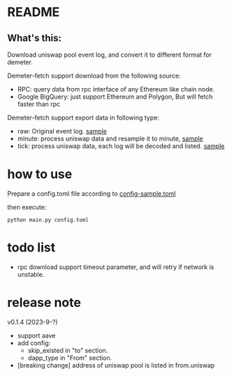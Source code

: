# README

## What's this:

Download uniswap pool event log, and convert it to different format for demeter.

Demeter-fetch support download from the following source:

* RPC: query data from rpc interface of any Ethereum like chain node.
* Google BigQuery: just support Ethereum and Polygon, But will fetch faster than rpc

Demeter-fetch support export data in following type:

* raw: Original event log. [sample](sample%2Fpolygon-0x45dda9cb7c25131df268515131f647d726f50608-2022-01-05.raw.csv)
* minute: process uniswap data and resample it to
  minute, [sample](sample%2Fpolygon-0x45dda9cb7c25131df268515131f647d726f50608-2022-01-05.minute.csv)
* tick: process uniswap data, each log will be decoded and
  listed. [sample](sample%2Fpolygon-0x45dda9cb7c25131df268515131f647d726f50608-2022-01-05.tick.csv)

# how to use

Prepare a config.toml file according to [config-sample.toml](config-sample.toml)

then execute:

```shell
python main.py config.toml

```

# todo list

* rpc download support timeout parameter, and will retry if network is unstable.

# release note

v0.1.4 (2023-9-?)

* support aave
* add config: 
  * skip_existed in "to" section.
  * dapp_type in "From" section.
* [breaking change] address of uniswap pool is listed in from.uniswap



